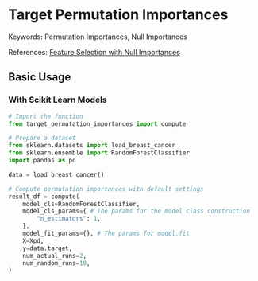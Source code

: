 # Target Permutation Importances

Keywords: Permutation Importances, Null Importances

References:
[Feature Selection with Null Importances
](https://www.kaggle.com/code/ogrellier/feature-selection-with-null-importances/notebook)


## Basic Usage

### With Scikit Learn Models

```python
# Import the function
from target_permutation_importances import compute

# Prepare a dataset
from sklearn.datasets import load_breast_cancer
from sklearn.ensemble import RandomForestClassifier
import pandas as pd

data = load_breast_cancer()

# Compute permutation importances with default settings
result_df = compute(
    model_cls=RandomForestClassifier,
    model_cls_params={ # The params for the model class construction
        "n_estimators": 1,
    },
    model_fit_params={}, # The params for model.fit
    X=Xpd,
    y=data.target,
    num_actual_runs=2,
    num_random_runs=10,
)
```